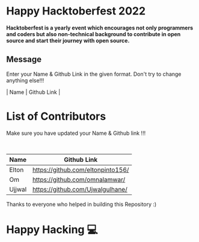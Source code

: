 # Happy Hacktoberfest 2022
**Hacktoberfest is a yearly event which encourages not only programmers and coders but also non-technical background to contribute in open source and start their journey with open source.**  

## Message
Enter your Name & Github Link in the given format. Don't try to change anything else!!!

| Name | Github Link | 

# List of Contributors
<p>Make sure you have updated your Name & Github link !!!</p>
<br>
  
| Name | Github Link |
| ------|--------- |
| Elton | <a href="https://github.com/eltonpinto156/">https://github.com/eltonpinto156/</a> |
| Om    | <a href="https://github.com/omnalamwar/">https://github.com/omnalamwar/</a> |
| Ujjwal    | <a href="https://github.com/Ujwalgulhane/">https://github.com/Ujwalgulhane/</a> |
 


Thanks to everyone who helped in building this Repository :)

# Happy Hacking 💻
